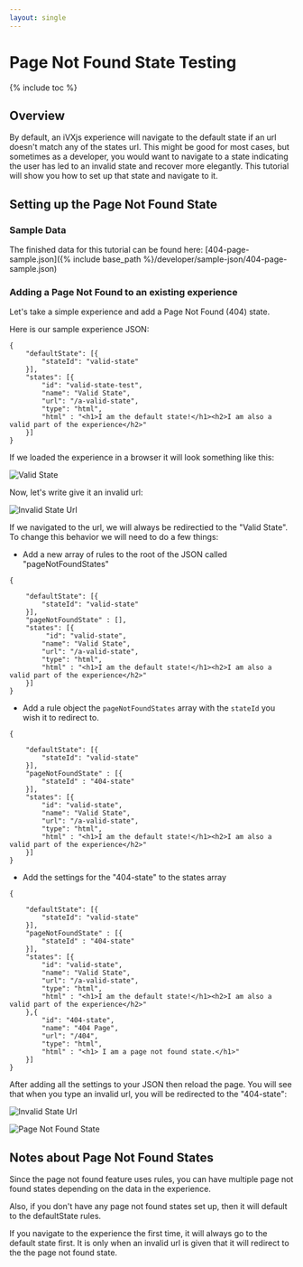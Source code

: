 ```yaml
---
layout: single
---
```


# Page Not Found State Testing

{% include toc %}

## Overview

By default, an iVXjs experience will navigate to the default state if an url doesn't match any 
of the states url. This might be good for most cases, but sometimes as a developer, you would 
want to navigate to a state indicating the user has led to an invalid state and recover 
more elegantly. This tutorial will show you how to set up that state and navigate to it. 

## Setting up the Page Not Found State 

### Sample Data 

The finished data for this tutorial can be found here: [404-page-sample.json]({% include base_path %}/developer/sample-json/404-page-sample.json)

### Adding a Page Not Found to an existing experience 

Let's take a simple experience and add a Page Not Found (404) state. 

Here is our sample experience JSON: 

```
{
    "defaultState": [{
        "stateId": "valid-state"
    }],
    "states": [{
        "id": "valid-state-test",
        "name": "Valid State",
        "url": "/a-valid-state",
        "type": "html",
        "html" : "<h1>I am the default state!</h1><h2>I am also a valid part of the experience</h2>"
    }]
}
``` 

If we loaded the experience in a browser it will look something like this: 

![Valid State](http://e8ddcf8725663d605209-8d8cc7c733bcfce1ecd11bbb8349e503.r95.cf2.rackcdn.com/tutorial/Valid-State.png)

Now, let's write give it an invalid url:

![Invalid State Url](http://e8ddcf8725663d605209-8d8cc7c733bcfce1ecd11bbb8349e503.r95.cf2.rackcdn.com/tutorial/invalid-url.png)

If we navigated to the url, we will always be redirectied to the "Valid State". To change this behavior we will need to do a few things: 

* Add a new array of rules to the root of the JSON called "pageNotFoundStates"

```
{

    "defaultState": [{
        "stateId": "valid-state"
    }],
    "pageNotFoundState" : [],
    "states": [{
         "id": "valid-state",
        "name": "Valid State",
        "url": "/a-valid-state",
        "type": "html",
        "html" : "<h1>I am the default state!</h1><h2>I am also a valid part of the experience</h2>"
    }]
}
```

* Add a rule object the `pageNotFoundStates` array with the `stateId` you wish it to redirect to.

```
{

    "defaultState": [{
        "stateId": "valid-state"
    }],
    "pageNotFoundState" : [{
        "stateId" : "404-state"
    }],
    "states": [{
        "id": "valid-state",
        "name": "Valid State",
        "url": "/a-valid-state",
        "type": "html",
        "html" : "<h1>I am the default state!</h1><h2>I am also a valid part of the experience</h2>"
    }]
}
```

* Add the settings for the "404-state" to the states array

```
{

    "defaultState": [{
        "stateId": "valid-state"
    }],
    "pageNotFoundState" : [{
        "stateId" : "404-state"
    }],
    "states": [{
        "id": "valid-state",
        "name": "Valid State",
        "url": "/a-valid-state",
        "type": "html",
        "html" : "<h1>I am the default state!</h1><h2>I am also a valid part of the experience</h2>"
    },{
        "id": "404-state",
        "name": "404 Page",
        "url": "/404",
        "type": "html",
        "html" : "<h1> I am a page not found state.</h1>"
    }]
}
```

After adding all the settings to your JSON then reload the page. You will see that when you type an invalid url, you will be redirected 
to the "404-state":

![Invalid State Url](http://e8ddcf8725663d605209-8d8cc7c733bcfce1ecd11bbb8349e503.r95.cf2.rackcdn.com/tutorial/invalid-url.png)

![Page Not Found State](http://e8ddcf8725663d605209-8d8cc7c733bcfce1ecd11bbb8349e503.r95.cf2.rackcdn.com/tutorial/page-not-found-state-2.png)

## Notes about Page Not Found States 

Since the page not found feature uses rules, you can have multiple page not found states depending on the data in the 
experience. 


Also, if you don't have any page not found states set up, then it will default to the defaultState rules. 


If you navigate to the experience the first time, it will always go to the default state first. It is only when 
an invalid url is given that it will redirect to the the page not found state.